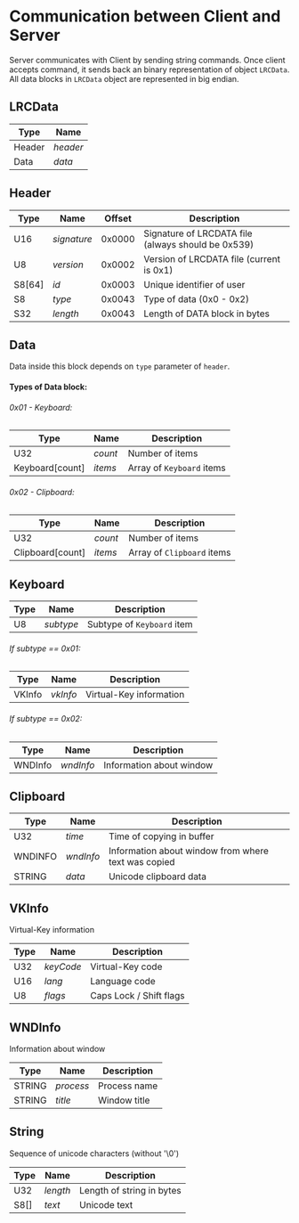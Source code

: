 # Communication between Client and Server
Server communicates with Client by sending string commands. Once client accepts command, it sends back an binary representation of object `LRCData`. All data blocks in `LRCData` object are represented in big endian.

## LRCData

| Type | Name |
| ---- | --- |
| Header | *header* |
| Data | *data* |

## Header

| Type | Name | Offset | Description |
| ---- | --- | --- | --- |
| U16 | *signature* | 0x0000 | Signature of LRCDATA file (always should be 0x539) |
| U8 | *version* | 0x0002 | Version of LRCDATA file (current is 0x1) |
| S8[64] | *id* | 0x0003 | Unique identifier of user |
| S8 | *type* | 0x0043 | Type of data (0x0 - 0x2) |
| S32 | *length* | 0x0043 | Length of DATA block in bytes |

## Data

Data inside this block depends on `type` parameter of `header`.

#### Types of Data block:

###### 0x01 - Keyboard:

| Type | Name | Description |
| --- | --- | --- |
| U32 | *count* | Number of items |
| Keyboard[count] | *items* | Array of `Keyboard` items |

###### 0x02 - Clipboard:

| Type | Name | Description |
| --- | --- | --- |
| U32 | *count* | Number of items |
| Clipboard[count] | *items* | Array of `Clipboard` items |

## Keyboard

| Type | Name | Description |
| --- | --- | --- |
| U8 | *subtype* | Subtype of `Keyboard` item |

###### If subtype == 0x01:

| Type | Name | Description |
| --- | --- | --- |
| VKInfo | *vkInfo* | Virtual-Key information |

###### If subtype == 0x02:

| Type | Name | Description |
| --- | --- | --- |
| WNDInfo | *wndInfo* | Information about window |

## Clipboard

| Type | Name | Description |
| --- | --- | --- |
| U32 | *time* | Time of copying in buffer |
| WNDINFO | *wndInfo* | Information about window from where text was copied |
| STRING | *data* | Unicode clipboard data |

## VKInfo

Virtual-Key information

| Type | Name | Description |
| --- | --- | --- |
| U32 | *keyCode* | Virtual-Key code |
| U16 | *lang* | Language code |
| U8 | *flags* | Caps Lock / Shift flags |

## WNDInfo

Information about window

| Type | Name | Description |
| --- | --- | --- |
| STRING | *process* | Process name |
| STRING | *title* | Window title |

## String

Sequence of unicode characters (without '\0')

| Type | Name | Description |
| --- | --- | --- |
| U32 | *length* | Length of string in bytes |
| S8[] | *text* | Unicode text |
